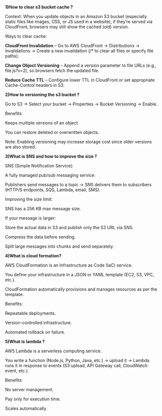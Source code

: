 **1)How to clear s3 bucket cache ?**


Context: When you update objects in an Amazon S3 bucket (especially static files like images, CSS, or JS used in a website), if they’re served via CloudFront, browsers may still show the cached (old) version.



Ways to clear cache:



**CloudFront Invalidation** – Go to AWS CloudFront → Distributions → Invalidations → Create a new invalidation (/\* to clear all files or specify file paths).



**Change Object Versioning** – Append a version parameter to file URLs (e.g., file.js?v=2), so browsers fetch the updated file.



**Reduce Cache TTL** – Configure lower TTL in CloudFront or set appropriate Cache-Control headers in S3.


**2)How to versioning the s3 bucket ?**


Go to S3 → Select your bucket → Properties → Bucket Versioning → Enable.



Benefits:



Keeps multiple versions of an object.



You can restore deleted or overwritten objects.



Note: Enabling versioning may increase storage cost since older versions are also stored.


**3)What is SNS and how to improve the size ?**

SNS (Simple Notification Service):



A fully managed pub/sub messaging service.



Publishers send messages to a topic → SNS delivers them to subscribers (HTTP/S endpoints, SQS, Lambda, email, SMS).



Improving the size limit:



SNS has a 256 KB max message size.



If your message is larger:



Store the actual data in S3 and publish only the S3 URL via SNS.



Compress the data before sending.



Split large messages into chunks and send separately.


**4)What is cloud formation?**

AWS CloudFormation is an Infrastructure as Code (IaC) service.



You define your infrastructure in a JSON or YAML template (EC2, S3, VPC, etc.).



CloudFormation automatically provisions and manages resources as per the template.



Benefits:



Repeatable deployments.



Version-controlled infrastructure.



Automated rollback on failure.






**5)What is lambda ?**

AWS Lambda is a serverless computing service.



You write a function (Node.js, Python, Java, etc.) → upload it → Lambda runs it in response to events (S3 upload, API Gateway call, CloudWatch event, etc.).



Benefits:



No server management.



Pay only for execution time.



Scales automatically.







